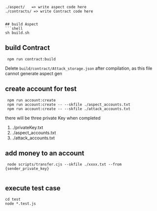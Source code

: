 
```shell
./aspect/   => write aspect code here
./contracts/ => write Contract code here


## build Aspect
```shell
sh build.sh 
```


## build Contract
```shell
 npm run contract:build
```
Delete `build/contract/Attack_storage.json` after compilation, as this file cannot generate aspect gen


## create account for test
```shell
 npm run account:create
 npm run account:create -- --skfile ./aspect_accounts.txt
 npm run account:create -- --skfile ./attack_accounts.txt
```
there will be three private Key when completed 

1. ./privateKey.txt 
2. ./aspect_accounts.txt
3. ./attack_accounts.txt


## add money to an account

```shell
 node scripts/transfer.cjs --skfile ./xxxx.txt --from {sender_private_key}
 
```

## execute test case

```shell
cd test
node *.test.js
```